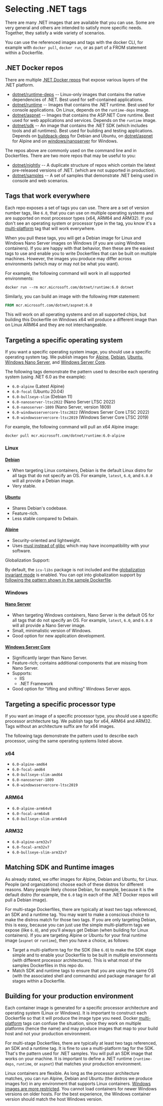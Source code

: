 # Selecting .NET tags

There are many .NET images that are available that you can use. Some are very general and others are intended to satisfy more specific needs. Together, they satisfy a wide variety of scenarios.

You can use the referenced images and tags with the docker CLI, for example with `docker pull`, `docker run`, or as part of a FROM statement within a Dockerfile.

## .NET Docker repos

There are multiple [.NET Docker repos](https://hub.docker.com/_/microsoft-dotnet) that expose various layers of the .NET platform.

* [dotnet/runtime-deps](https://hub.docker.com/_/microsoft-dotnet-runtime-deps/) -- Linux-only images that contains the native dependencies of .NET. Best used for self-contained applications.
* [dotnet/runtime](https://hub.docker.com/_/microsoft-dotnet-runtime/) -- Images that contains the .NET runtime. Best used for console applications. On Linux, depends on the `runtime-deps` image.
* [dotnet/aspnet](https://hub.docker.com/_/microsoft-dotnet-aspnet/) -- Images that contains the ASP.NET Core runtime. Best used for web applications and services. Depends on the `runtime` image.
* [dotnet/sdk](https://hub.docker.com/_/microsoft-dotnet-sdk/) -- An image that contains the .NET SDK (which includes tools and all runtimes). Best used for building and testing applications. Depends on [buildpack-deps](https://hub.docker.com/_/buildpack-deps) for Debian and Ubuntu, on [dotnet/aspnet](https://hub.docker.com/_/microsoft-dotnet-aspnet/) for Alpine and on [windows/nanoserver](https://hub.docker.com/_/microsoft-windows-nanoserver) for Windows.

The repos above are commonly used on the command line and in Dockerfiles. There are two more repos that may be useful to you:

* [dotnet/nightly](https://github.com/dotnet/dotnet-docker/blob/nightly/README.md) -- A duplicate structure of repos which contain the latest pre-released versions of .NET. (which are not supported in production).
* [dotnet/samples](https://hub.docker.com/_/microsoft-dotnet-samples) -- A set of samples that demonstrate .NET being used in console and web scenarios.

## Tags that work everywhere

Each repo exposes a set of tags you can use. There are a set of version number tags, like `6.0`, that you can use on multiple operating systems and are supported on most processor types (x64, ARM64 and ARM32). If you don't see an operating system or processor type in the tag, you know it's a [multi-platform](https://www.docker.com/blog/docker-official-images-now-multi-platform/) tag that will work everywhere.

When you pull these tags, you will get a Debian image for Linux and Windows Nano Server images on Windows (if you are using Windows containers). If you are happy with that behavior, then these are the easiest tags to use and enable you to write Dockerfiles that can be built on multiple machines. However, the images you produce may differ across environments (which may or may not be what you want).

For example, the following command will work in all supported environments:

```console
docker run --rm mcr.microsoft.com/dotnet/runtime:6.0 dotnet
```

Similarly, you can build an image with the following `FROM` statement:

```Dockerfile
FROM mcr.microsoft.com/dotnet/aspnet:6.0
```

This will work on all operating systems and on all supported chips, but building this Dockerfile on Windows x64 will produce a different image than on Linux ARM64 and they are not interchangeable.

## Targeting a specific operating system

If you want a specific operating system image, you should use a specific operating system tag. We publish images for [Alpine](#alpine), [Debian](#debian), [Ubuntu](#ubuntu), [Windows Nano Server](#nano-server), and [Windows Server Core](#windows-server-core).

The following tags demonstrate the pattern used to describe each operating system (using .NET 6.0 as the example):

* `6.0-alpine` (Latest Alpine)
* `6.0-focal` (Ubuntu 20.04)
* `6.0-bullseye-slim` (Debian 11)
* `6.0-nanoserver-ltsc2022` (Nano Server LTSC 2022)
* `6.0-nanoserver-1809` (Nano Server, version 1809)
* `6.0-windowsservercore-ltsc2022` (Windows Server Core LTSC 2022)
* `6.0-windowsservercore-ltsc2019` (Windows Server Core LTSC 2019)

For example, the following command will pull an x64 Alpine image:

```console
docker pull mcr.microsoft.com/dotnet/runtime:6.0-alpine
```

### Linux

#### [Debian](https://www.debian.org)

* When targeting Linux containers, Debian is the default Linux distro for all tags that do not specify an OS. For example, `latest`, `6.0`, and `6.0.0` will all provide a Debian image.
* Very stable.

#### [Ubuntu](https://ubuntu.com)

* Shares Debian's codebase.
* Feature-rich.
* Less stable compared to Debain.

#### [Alpine](https://www.alpinelinux.org)

* Security-oriented and lightweight.
* Uses [musl instead of glibc](https://wiki.musl-libc.org/functional-differences-from-glibc.html) which may have incompatibility with your software.

<a name="alpine-globalization">Globalization Support</a>:

By default, the `icu-libs` package is not included and the [globalization invariant mode](https://github.com/dotnet/runtime/blob/main/docs/design/features/globalization-invariant-mode.md) is enabled. You can opt into globalization support by [following the pattern shown in the sample Dockerfile](https://github.com/dotnet/dotnet-docker/blob/main/samples/dotnetapp/Dockerfile.alpine-icu).

### Windows

#### [Nano Server](https://docs.microsoft.com/virtualization/windowscontainers/manage-containers/container-base-images)

* When targeting Windows containers, Nano Server is the default OS for all tags that do not specify an OS. For example, `latest`, `6.0`, and `6.0.0` will all provide a Nano Server image.
* Small, minimalistic version of Windows.
* Good option for new application development.

#### [Windows Server Core](https://docs.microsoft.com/virtualization/windowscontainers/manage-containers/container-base-images)

* Significantly larger than Nano Server.
* Feature-rich; contains additional components that are missing from Nano Server.
* Supports:
  * IIS
  * .NET Framework
* Good option for "lifting and shifting" Windows Server apps.

## Targeting a specific processor type

If you want an image of a specific processor type, you should use a specific processor architecture tag. We publish tags for x64, ARM64 and ARM32. Tags without an architecture suffix are for x64 images.

The following tags demonstrate the pattern used to describe each processor, using the same operating systems listed above.

### x64

* `6.0-alpine-amd64`
* `6.0-focal-amd64`
* `6.0-bullseye-slim-amd64`
* `6.0-nanoserver-1809`
* `6.0-windowsservercore-ltsc2019`

### ARM64

* `6.0-alpine-arm64v8`
* `6.0-focal-arm64v8`
* `6.0-bullseye-slim-arm64v8`

### ARM32

* `6.0-alpine-arm32v7`
* `6.0-focal-arm32v7`
* `6.0-bullseye-slim-arm32v7`

## Matching SDK and Runtime images

As already stated, we offer images for Alpine, Debian and Ubuntu, for Linux. People (and organizations) choose each of these distros for different reasons. Many people likely choose Debian, for example, because it is the default distro (for example, the `6.0` tag in each of the .NET Docker repos will pull a Debian image).

For multi-stage Dockerfiles, there are typically at least two tags referenced, an SDK and a runtime tag. You may want to make a conscious choice to make the distros match for those two tags. If you are only targeting Debian, this is easy, because you can just use the simple multi-platform tags we expose (like `6.0`), and you'll always get Debian (when building for Linux containers). If you are targeting Alpine or Ubuntu for your final runtime image (`aspnet` or `runtime`), then you have a choice, as follows:

* Target a multi-platform tag for the SDK (like `6.0`) to make the SDK stage simple and to enable your Dockerfile to be built in multiple environments (with different processor architectures). This is what most of the samples Dockerfiles in this repo do.
* Match SDK and runtime tags to ensure that you are using the same OS (with the associated shell and commands) and package manager for all stages within a Dockerfile.

## Building for your production environment

Each container image is generated for a specific processor architecture and operating system (Linux or Windows). It is important to construct each Dockerfile so that it will produce the image type you need. Docker [multi-platform](https://www.docker.com/blog/docker-official-images-now-multi-platform/) tags can confuse the situation, since they work on multiple platforms (hence the name) and may produce images that map to your build host and not your production environment.

For multi-stage Dockerfiles, there are typically at least two tags referenced, an SDK and a runtime tag. It is fine to use a multi-platform tag for the SDK. That's the pattern used for .NET samples. You will pull an SDK image that works on your machine. It is important to define a .NET runtime (`runtime-deps`, `runtime`, or `aspnet`) that matches your production environment.

Linux containers are flexible. As long as the processor architecture matches, you can run Alpine, Debian and Ubuntu (the distros we produce images for) in any environment that supports Linux containers. [Windows images are more restricted](https://docs.microsoft.com/virtualization/windowscontainers/deploy-containers/version-compatibility). You cannot load containers for newer Windows versions on older hosts. For the best experience, the Windows container version should match the host Windows version.
